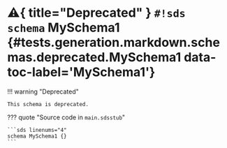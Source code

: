 # :warning:{ title="Deprecated" } `#!sds schema` MySchema1 {#tests.generation.markdown.schemas.deprecated.MySchema1 data-toc-label='MySchema1'}

!!! warning "Deprecated"

    This schema is deprecated.

??? quote "Source code in `main.sdsstub`"

    ```sds linenums="4"
    schema MySchema1 {}
    ```

